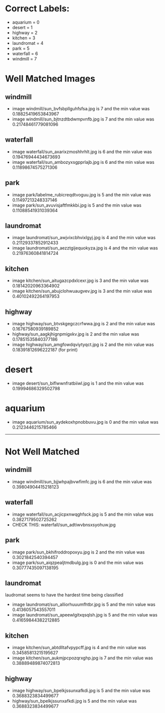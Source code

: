 # Correct Labels:
- aquarium = 0
- desert = 1
- highway = 2
- kitchen = 3
- laundromat = 4
- park = 5
- waterfall = 6
- windmill = 7

# Well Matched Images

## windmill
- image windmill/sun_bvfsbpllguhfsfsa.jpg is 7 and the min value was 0.18825419653843967
- image windmill/sun_bjtnzdtbdwmpvnfb.jpg is 7 and the min value was 0.21748461779081096

## waterfall
- image waterfall/sun_axarixzmoshhrhlt.jpg is 6 and the min value was 0.19476944434673693
- image waterfall/sun_ambozyxsgpprlajb.jpg is 6 and the min value was 0.11898674575271306

## park
- image park/labelme_rubicreqdtvoguu.jpg is 5 and the min value was 0.11497213248337146
- image park/sun_avuvisjaftfmkkbi.jpg is 5 and the min value was 0.11088541931039364

## laundromat
- image laundromat/sun_awjvixcbhvixlgyj.jpg is 4 and the min value was 0.21129337852912433
- image laundromat/sun_aezztgijequokyza.jpg is 4 and the min value was 0.21976360841814724

## kitchen
- image kitchen/sun_aitugazcpdxlcexr.jpg is 3 and the min value was 0.18142020963364902
- image kitchen/sun_abujclohwuaugvev.jpg is 3 and the min value was 0.40102492264197953

## highway
- image highway/sun_btvskgegczcrfwwa.jpg is 2 and the min value was 0.16767580939189852
- highway/sun_aagkjhignpmigxkv.jpg is 2 and the min value was 0.17851535840377186
- image highway/sun_amgfowdqviytyqct.jpg is 2 and the min value was 0.18391812696222187 (for print)

# desert
- image desert/sun_biflwwnfratbiiwl.jpg is 1 and the min value was 0.19994686329502798

# aquarium
- image aquarium/sun_aydekoxhpnobbuvu.jpg is 0 and the min value was 0.2123446215785466

------------------------------------------------------------------------------------------

# Not Well Matched

## windmill
- image windmill/sun_bjjwhpajbvwfimfc.jpg is 6 and the min value was 0.39804904415218123

## waterfall
- image waterfall/sun_acjicpxnwqghfsck.jpg is 5 and the min value was 0.3827179502725262
- CHECK THIS: waterfall/sun_adtiwvbnsxsyohuw.jpg

## park
- image park/sun_bkhifroddropoxyu.jpg is 2 and the min value was 0.3021842540394457
- image park/sun_aiqzpealjtmdbulg.jpg is 0 and the min value was 0.30777435097138195

## laundromat
laudromat seems to have the hardest time being classified
- image laundromat/sun_alliorhuuumfhtbr.jpg is 5 and the min value was 0.4136057543557011
- image laundromat/sun_apeewlgitxqsqlsh.jpg is 5 and the min value was 0.41659844382212885

## kitchen
- image kitchen/sun_abtdlltafvpypcff.jpg is 4 and the min value was 0.34585813215195627
- image kitchen/sun_aukmjpcpozqrxghp.jpg is 7 and the min value was 0.38889489874072813

## highway
- image highway/sun_bpelkjssunxafkdi.jpg is 5 and the min value was 0.3688323834499677
- highway/sun_bpelkjssunxafkdi.jpg is 5 and the min value was 0.3688323834499677
